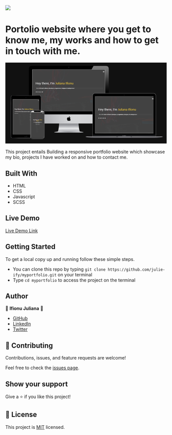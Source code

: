 ![](https://img.shields.io/badge/Microverse-blueviolet)

# Portolio website where you get to know me, my works and how to get in touch with me.

>

![screenshot](./images/portfolio-dark.png)

This project entails Building a responsive portfolio website which showcase my bio, projects I have worked on and how to contact me.

## Built With

- HTML
- CSS
- Javascript
- SCSS

## Live Demo

[Live Demo Link](https://julie-ify.github.io/myportfolio/)

## Getting Started

To get a local copy up and running follow these simple steps.

- You can clone this repo by typing `git clone https://github.com/julie-ify/myportfolio.git` on your terminal
- Type `cd myportfolio` to access the project on the terminal

## Author

👤 **Ifionu Juliana** 💖

- [GitHub](https://github.com/julie-ify)
- [LinkedIn](https://www.linkedin.com/in/e-ifionu/)
- [Twitter](https://twitter.com/juliana_ifionu)

## 🤝 Contributing

Contributions, issues, and feature requests are welcome!

Feel free to check the [issues page](https://github.com/julie-ify/myportfolio/issues).

## Show your support

Give a ⭐️ if you like this project!

## 📝 License

This project is [MIT](./MIT.md) licensed.
